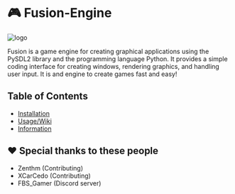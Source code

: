 # 🎮 Fusion-Engine

![logo](https://user-images.githubusercontent.com/106883655/233103547-5693b2a3-22b9-4b68-ac2a-7220f16d48df.png)

Fusion is a game engine for creating graphical applications using the PySDL2 library and the programming language Python. It provides a simple coding interface for creating windows,
rendering graphics, and handling user input. It is and engine to create
games fast and easy!

## Table of Contents
- [Installation](pages/install.md)
- [Usage/Wiki](wiki/wiki.md)
- [Information](pages/info.md)

## ❤️ Special thanks to these people

- Zenthm (Contributing)
- XCarCedo (Contributing)
- FBS_Gamer (Discord server)

